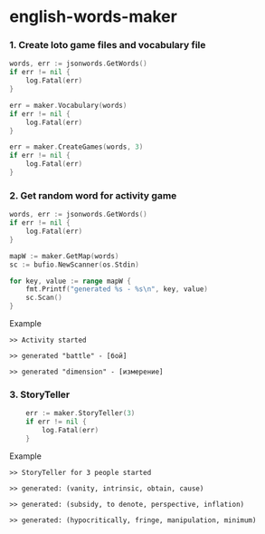 # english-words-maker

### 1. Create loto game files and vocabulary file
```go
words, err := jsonwords.GetWords()
if err != nil {
    log.Fatal(err)
}

err = maker.Vocabulary(words)
if err != nil {
    log.Fatal(err)
}

err = maker.CreateGames(words, 3)
if err != nil {
    log.Fatal(err)
}
```

### 2. Get random word for activity game
```go
words, err := jsonwords.GetWords()
if err != nil {
    log.Fatal(err)
}

mapW := maker.GetMap(words)
sc := bufio.NewScanner(os.Stdin)

for key, value := range mapW {
    fmt.Printf("generated %s - %s\n", key, value)
    sc.Scan()
}
```

Example
```shell
>> Activity started

>> generated "battle" - [бой]

>> generated "dimension" - [измерение]
```


### 3. StoryTeller
```go
	err := maker.StoryTeller(3)
	if err != nil {
		log.Fatal(err)
	}
```

Example
```shell
>> StoryTeller for 3 people started

>> generated: (vanity, intrinsic, obtain, cause)

>> generated: (subsidy, to denote, perspective, inflation)

>> generated: (hypocritically, fringe, manipulation, minimum)
```